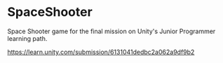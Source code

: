# SpaceShooter
Space Shooter game for the final mission on Unity's Junior Programmer learning path. 

https://learn.unity.com/submission/6131041dedbc2a062a9df9b2
